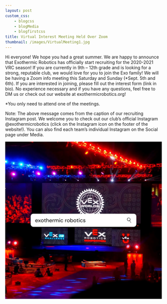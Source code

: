 ```yaml
--- 
layout: post
custom_css: 
    - blogcss
    - blogMedia
    - blogfirstcss
title: Virtual Interest Meeting Held Over Zoom
thumbnail: /images/VirtualMeeting1.jpg
---
```


Hi everyone! We hope you had a great summer. We are happy to announce that Exothermic Robotics has officially start recruiting for the 2020-2021 VRC season! If you are currently in 9th – 12th grade and is looking for a strong, reputable club, we would love for you to join the Exo family! We will be having a Zoom info meeting this Saturday and Sunday (*Sept. 5th and 6th). If you are interested in joining, please fill out the interest form (link in bio). No experience necessary and if you have any questions, feel free to DM us or check out our website at exothermicrobotics.org!

*You only need to attend one of the meetings.

Note: The above message comes from the caption of our recruiting Instagram post. We welcome you to check out our club’s official Instagram @exothermicrobotics (click on the Instagram icon on the footer of the website!). You can also find each team’s individual Instagram on the Social page under Media.

<div class = "imageHolderInsideBlog" style = "padding-bottom: 5%;">
    <img id = "insideBlogPic" src = "/images/VirtualMeeting2.jpg"/>
</div>